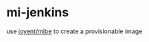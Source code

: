 mi-jenkins
==========

use [joyent/mibe](https://github.com/joyent/mibe) to create a provisionable image
